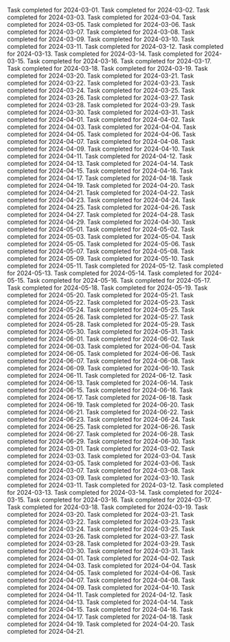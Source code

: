 Task completed for 2024-03-01.
Task completed for 2024-03-02.
Task completed for 2024-03-03.
Task completed for 2024-03-04.
Task completed for 2024-03-05.
Task completed for 2024-03-06.
Task completed for 2024-03-07.
Task completed for 2024-03-08.
Task completed for 2024-03-09.
Task completed for 2024-03-10.
Task completed for 2024-03-11.
Task completed for 2024-03-12.
Task completed for 2024-03-13.
Task completed for 2024-03-14.
Task completed for 2024-03-15.
Task completed for 2024-03-16.
Task completed for 2024-03-17.
Task completed for 2024-03-18.
Task completed for 2024-03-19.
Task completed for 2024-03-20.
Task completed for 2024-03-21.
Task completed for 2024-03-22.
Task completed for 2024-03-23.
Task completed for 2024-03-24.
Task completed for 2024-03-25.
Task completed for 2024-03-26.
Task completed for 2024-03-27.
Task completed for 2024-03-28.
Task completed for 2024-03-29.
Task completed for 2024-03-30.
Task completed for 2024-03-31.
Task completed for 2024-04-01.
Task completed for 2024-04-02.
Task completed for 2024-04-03.
Task completed for 2024-04-04.
Task completed for 2024-04-05.
Task completed for 2024-04-06.
Task completed for 2024-04-07.
Task completed for 2024-04-08.
Task completed for 2024-04-09.
Task completed for 2024-04-10.
Task completed for 2024-04-11.
Task completed for 2024-04-12.
Task completed for 2024-04-13.
Task completed for 2024-04-14.
Task completed for 2024-04-15.
Task completed for 2024-04-16.
Task completed for 2024-04-17.
Task completed for 2024-04-18.
Task completed for 2024-04-19.
Task completed for 2024-04-20.
Task completed for 2024-04-21.
Task completed for 2024-04-22.
Task completed for 2024-04-23.
Task completed for 2024-04-24.
Task completed for 2024-04-25.
Task completed for 2024-04-26.
Task completed for 2024-04-27.
Task completed for 2024-04-28.
Task completed for 2024-04-29.
Task completed for 2024-04-30.
Task completed for 2024-05-01.
Task completed for 2024-05-02.
Task completed for 2024-05-03.
Task completed for 2024-05-04.
Task completed for 2024-05-05.
Task completed for 2024-05-06.
Task completed for 2024-05-07.
Task completed for 2024-05-08.
Task completed for 2024-05-09.
Task completed for 2024-05-10.
Task completed for 2024-05-11.
Task completed for 2024-05-12.
Task completed for 2024-05-13.
Task completed for 2024-05-14.
Task completed for 2024-05-15.
Task completed for 2024-05-16.
Task completed for 2024-05-17.
Task completed for 2024-05-18.
Task completed for 2024-05-19.
Task completed for 2024-05-20.
Task completed for 2024-05-21.
Task completed for 2024-05-22.
Task completed for 2024-05-23.
Task completed for 2024-05-24.
Task completed for 2024-05-25.
Task completed for 2024-05-26.
Task completed for 2024-05-27.
Task completed for 2024-05-28.
Task completed for 2024-05-29.
Task completed for 2024-05-30.
Task completed for 2024-05-31.
Task completed for 2024-06-01.
Task completed for 2024-06-02.
Task completed for 2024-06-03.
Task completed for 2024-06-04.
Task completed for 2024-06-05.
Task completed for 2024-06-06.
Task completed for 2024-06-07.
Task completed for 2024-06-08.
Task completed for 2024-06-09.
Task completed for 2024-06-10.
Task completed for 2024-06-11.
Task completed for 2024-06-12.
Task completed for 2024-06-13.
Task completed for 2024-06-14.
Task completed for 2024-06-15.
Task completed for 2024-06-16.
Task completed for 2024-06-17.
Task completed for 2024-06-18.
Task completed for 2024-06-19.
Task completed for 2024-06-20.
Task completed for 2024-06-21.
Task completed for 2024-06-22.
Task completed for 2024-06-23.
Task completed for 2024-06-24.
Task completed for 2024-06-25.
Task completed for 2024-06-26.
Task completed for 2024-06-27.
Task completed for 2024-06-28.
Task completed for 2024-06-29.
Task completed for 2024-06-30.
Task completed for 2024-03-01.
Task completed for 2024-03-02.
Task completed for 2024-03-03.
Task completed for 2024-03-04.
Task completed for 2024-03-05.
Task completed for 2024-03-06.
Task completed for 2024-03-07.
Task completed for 2024-03-08.
Task completed for 2024-03-09.
Task completed for 2024-03-10.
Task completed for 2024-03-11.
Task completed for 2024-03-12.
Task completed for 2024-03-13.
Task completed for 2024-03-14.
Task completed for 2024-03-15.
Task completed for 2024-03-16.
Task completed for 2024-03-17.
Task completed for 2024-03-18.
Task completed for 2024-03-19.
Task completed for 2024-03-20.
Task completed for 2024-03-21.
Task completed for 2024-03-22.
Task completed for 2024-03-23.
Task completed for 2024-03-24.
Task completed for 2024-03-25.
Task completed for 2024-03-26.
Task completed for 2024-03-27.
Task completed for 2024-03-28.
Task completed for 2024-03-29.
Task completed for 2024-03-30.
Task completed for 2024-03-31.
Task completed for 2024-04-01.
Task completed for 2024-04-02.
Task completed for 2024-04-03.
Task completed for 2024-04-04.
Task completed for 2024-04-05.
Task completed for 2024-04-06.
Task completed for 2024-04-07.
Task completed for 2024-04-08.
Task completed for 2024-04-09.
Task completed for 2024-04-10.
Task completed for 2024-04-11.
Task completed for 2024-04-12.
Task completed for 2024-04-13.
Task completed for 2024-04-14.
Task completed for 2024-04-15.
Task completed for 2024-04-16.
Task completed for 2024-04-17.
Task completed for 2024-04-18.
Task completed for 2024-04-19.
Task completed for 2024-04-20.
Task completed for 2024-04-21.
